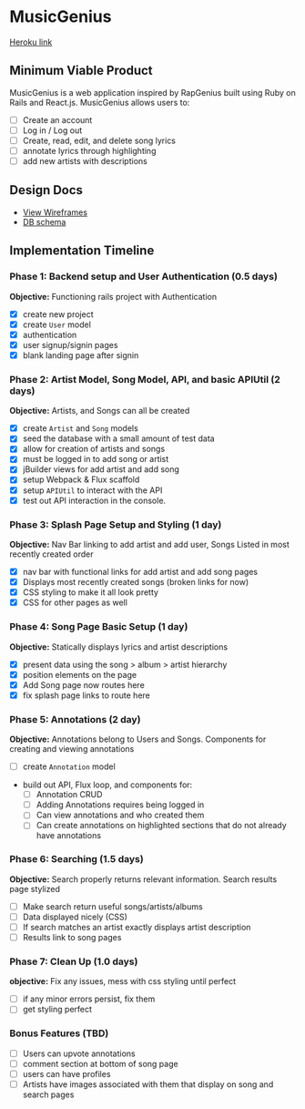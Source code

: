 # MusicGenius

[Heroku link][heroku]

[heroku]: http://www.herokuapp.com

## Minimum Viable Product

MusicGenius is a web application inspired by RapGenius built using Ruby on Rails
and React.js. MusicGenius allows users to:

<!-- This is a Markdown checklist. Use it to keep track of your
progress. Put an x between the brackets for a checkmark: [x] -->

- [ ] Create an account
- [ ] Log in / Log out
- [ ] Create, read, edit, and delete song lyrics
- [ ] annotate lyrics through highlighting
- [ ] add new artists with descriptions

## Design Docs
* [View Wireframes][views]
* [DB schema][schema]

[views]: ./docs/views.md
[schema]: ./docs/schema.md

## Implementation Timeline

### Phase 1: Backend setup and User Authentication (0.5 days)

**Objective:** Functioning rails project with Authentication

- [x] create new project
- [x] create `User` model
- [x] authentication
- [x] user signup/signin pages
- [x] blank landing page after signin

### Phase 2: Artist Model, Song Model, API, and basic APIUtil (2 days)

**Objective:** Artists, and Songs can all be created

- [x] create `Artist` and `Song` models
- [x] seed the database with a small amount of test data
- [x] allow for creation of artists and songs
- [x] must be logged in to add song or artist
- [x] jBuilder views for add artist and add song
- [x] setup Webpack & Flux scaffold
- [x] setup `APIUtil` to interact with the API
- [x] test out API interaction in the console.

### Phase 3: Splash Page Setup and Styling (1 day)

**Objective:** Nav Bar linking to add artist and add user, Songs Listed in most recently created order

- [x] nav bar with functional links for add artist and add song pages
- [x] Displays most recently created songs (broken links for now)
- [x] CSS styling to make it all look pretty
- [x] CSS for other pages as well

### Phase 4: Song Page Basic Setup (1 day)

**Objective:** Statically displays lyrics and artist descriptions

- [x] present data using the song > album > artist hierarchy
- [x] position elements on the page
- [x] Add Song page now routes here
- [x] fix splash page links to route here

### Phase 5: Annotations (2 day)

**Objective:** Annotations belong to Users and Songs.  Components for creating and viewing annotations

- [ ] create `Annotation` model
- build out API, Flux loop, and components for:
  - [ ] Annotation CRUD
  - [ ] Adding Annotations requires being logged in
  - [ ] Can view annotations and who created them
  - [ ] Can create annotations on highlighted sections that do not already have annotations

### Phase 6: Searching (1.5 days)

**Objective:** Search properly returns relevant information. Search results page stylized

- [ ] Make search return useful songs/artists/albums
- [ ] Data displayed nicely (CSS)
- [ ] If search matches an artist exactly displays artist description
- [ ] Results link to song pages

### Phase 7: Clean Up (1.0 days)

**objective:** Fix any issues, mess with css styling until perfect

- [ ] if any minor errors persist, fix them
- [ ] get styling perfect

### Bonus Features (TBD)
- [ ] Users can upvote annotations
- [ ] comment section at bottom of song page
- [ ] users can have profiles
- [ ] Artists have images associated with them that display on song and search pages

[phase-one]: ./docs/phases/phase1.md
[phase-two]: ./docs/phases/phase2.md
[phase-three]: ./docs/phases/phase3.md
[phase-four]: ./docs/phases/phase4.md
[phase-five]: ./docs/phases/phase5.md
